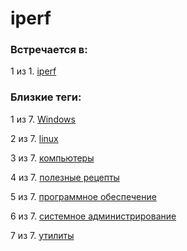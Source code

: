 # iperf

### Встречается в:

1 из 1. [iperf](../Компьютеры%20и%20софт/Утилиты/Iperf.md)


### Близкие теги:

1 из 7. [Windows](../__tags/windows.md)

2 из 7. [linux](../__tags/linux.md)

3 из 7. [компьютеры](../__tags/kompytery.md)

4 из 7. [полезные рецепты](../__tags/poleznye_retsepty.md)

5 из 7. [программное обеспечение](../__tags/programmnoe_obespechenie.md)

6 из 7. [системное администрирование](../__tags/sistemnoe_administrirovanie.md)

7 из 7. [утилиты](../__tags/utility.md)

